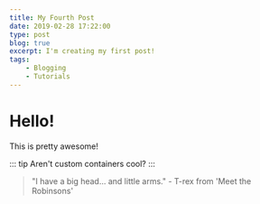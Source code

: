 ```yaml
---
title: My Fourth Post
date: 2019-02-28 17:22:00
type: post
blog: true
excerpt: I'm creating my first post!
tags:
    - Blogging
    - Tutorials
---
```


# Hello!

This is pretty awesome!

::: tip
Aren't custom containers cool?
:::

> "I have a big head... and little arms." - T-rex from 'Meet the Robinsons'

